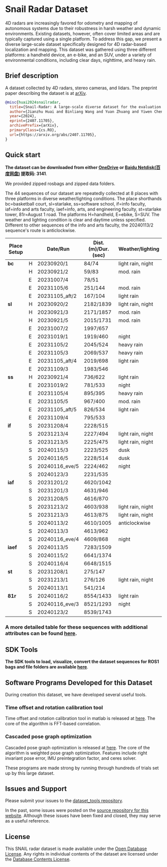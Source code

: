 # Snail Radar Dataset

<!-- ![CI](https://github.com/rundocs/jekyll-rtd-theme/workflows/CI/badge.svg?branch=develop) -->
<!-- ![jsDelivr](https://data.jsdelivr.com/v1/package/gh/rundocs/jekyll-rtd-theme/badge) -->

4D radars are increasingly favored for odometry and mapping of autonomous systems due to their robustness in harsh weather and dynamic environments. Existing datasets, however, often cover limited areas and are typically captured using a single platform. To address this gap, we present a diverse large-scale dataset specifically designed for 4D radar-based localization and mapping. This dataset was gathered using three different platforms: a handheld device, an e-bike, and an SUV, under a variety of environmental conditions, including clear days, nighttime, and heavy rain. 

## Brief description

A dataset collected by 4D radars, stereo cameras, and lidars.
The preprint paper describing the dataset is at [arXiv](https://arxiv.org/abs/2407.11705).

```bibtex
@misc{huai2024snailradar,
  title={Snail-Radar: A large-scale diverse dataset for the evaluation of 4D-radar-based SLAM systems},
  author={Jianzhu Huai and Binliang Wang and Yuan Zhuang and Yiwen Chen and Qipeng Li and Yulong Han},
  year={2024},
  eprint={2407.11705},
  archivePrefix={arXiv},
  primaryClass={cs.RO},
  url={https://arxiv.org/abs/2407.11705},
}
```

## Quick start

**The dataset can be downloaded from either 
[OneDrive](https://1drv.ms/f/c/60208caf9367dbb1/ErHbZ5OvjCAggGAHDQAAAAABCBUW1vutI7GYt95u7EB-Mg)
or [Baidu Netdisk(百度网盘)](https://pan.baidu.com/s/1wLjt2fIn5EDescEgf3D7gQ) 提取码: 3141**.

We provided zipped rosbags and zipped data folders.

The 44 sequences of our dataset are repeatedly collected at 8 places with three platforms in diverse weather/lighting conditions. The place shorthands bc=basketball court, sl=starlake, ss=software school, if=info faculty, iaf=info and arts faculty, iaef=info, arts, and engineering faculty, st=starlake tower, 81r=August 1 road. The platforms H=handheld, E=ebike, S=SUV. The weather and lighting condition is clear and daytime unless specified. Different to other sequences of the info and arts faculty, the 20240113/2 sequence's route is anticlockwise.

| Place Setup |     | Date/Run        | Dist.(m)/Dur.(sec) | Weather/lighting   |
|-------------|-----|-----------------|--------------------|--------------------|
| **bc**      | H   | 20230920/1      | 84/74              | light rain, night  |
|             | H   | 20230921/2      | 59/83              | mod. rain          |
|             | E   | 20231007/4      | 78/51              |                    |
|             | E   | 20231105/6      | 251/144            | mod. rain          |
|             | E   | 20231105_aft/2  | 167/104            | light rain         |
| **sl**      | H   | 20230920/2      | 2182/1839          | light rain, night  |
|             | H   | 20230921/3      | 2171/1857          | mod. rain          |
|             | H   | 20230921/5      | 2015/1731          | mod. rain          |
|             | E   | 20231007/2      | 1997/657           |                    |
|             | E   | 20231019/1      | 1919/460           | night              |
|             | E   | 20231105/2      | 2045/524           | heavy rain         |
|             | E   | 20231105/3      | 2069/537           | heavy rain         |
|             | E   | 20231105_aft/4  | 2019/698           | light rain         |
|             | E   | 20231109/3      | 1983/546           |                    |
| **ss**      | H   | 20230921/4      | 736/622            | light rain         |
|             | E   | 20231019/2      | 781/533            | night              |
|             | E   | 20231105/4      | 895/395            | heavy rain         |
|             | E   | 20231105/5      | 967/400            | mod. rain          |
|             | E   | 20231105_aft/5  | 826/534            | light rain         |
|             | E   | 20231109/4      | 795/533            |                    |
| **if**      | S   | 20231208/4      | 2228/515           |                    |
|             | S   | 20231213/4      | 2227/494           | light rain, night  |
|             | S   | 20231213/5      | 2225/475           | light rain, night  |
|             | S   | 20240115/3      | 2223/525           | dusk               |
|             | S   | 20240116/5      | 2228/514           | dusk               |
|             | S   | 20240116_eve/5  | 2224/462           | night              |
|             | S   | 20240123/3      | 2231/535           |                    |
| **iaf**     | S   | 20231201/2      | 4620/1042          |                    |
|             | S   | 20231201/3      | 4631/946           |                    |
|             | S   | 20231208/5      | 4616/870           |                    |
|             | S   | 20231213/2      | 4603/938           | light rain, night  |
|             | S   | 20231213/3      | 4613/875           | light rain, night  |
|             | S   | 20240113/2      | 4610/1005          | anticlockwise      |
|             | S   | 20240113/3      | 4613/962           |                    |
|             | S   | 20240116_eve/4  | 4609/868           | night              |
| **iaef**    | S   | 20240113/5      | 7283/1509          |                    |
|             | S   | 20240115/2      | 6641/1374          |                    |
|             | S   | 20240116/4      | 6648/1515          |                    |
| **st**      | S   | 20231208/1      | 275/147            |                    |
|             | S   | 20231213/1      | 276/126            | light rain, night  |
|             | S   | 20240113/1      | 541/214            |                    |
| **81r**     | S   | 20240116/2      | 8554/1433          | light rain         |
|             | S   | 20240116_eve/3  | 8521/1293          | night              |
|             | S   | 20240123/2      | 8539/1743          |                    |


### A more detailed table for these sequences with additional attributes can be found [here](docs/format.html#seq-attribute-table).

## SDK Tools

**The SDK tools to load, visualize, convert the dataset sequences for ROS1 bags and file folders are available [here](https://github.com/snail-radar/dataset_tools)**.

## Software Programs Developed for this Dataset

During creation this dataset, we have developed several useful tools.

### Time offset and rotation calibration tool
Time offset and rotation calibration tool in matlab is released at [here](https://github.com/JzHuai0108/td_rot_calib).
The core of the algorithm is FFT-based correlation.

### Cascaded pose graph optimization
Cascaded pose graph optimization is released at [here](https://github.com/JzHuai0108/cascaded_pgo).
The core of the algorithm is weighted pose graph optimization.
Features include right invariant pose error, IMU preintegration factor, and ceres solver.

These programs are made strong by running through hundreds of trials set up by this large dataset.

## Issues and Support

Please submit your issues to the [dataset_tools repository](https://github.com/snail-radar/dataset_tools/issues).

In the past, some issues were posted on the [source repository for this website](https://github.com/snail-radar/snail-radar.github.io/issues). Although these issues have been fixed and closed, they may serve as a useful reference.


## License

This SNAIL radar dataset is made available under the [Open Database License](./assets/license/opendatacommons.org_licenses_odbl_odbl-10.txt). Any rights in individual contents of the dataset are licensed under the [Database Contents License](./assets/license/opendatacommons.org_licenses_dbcl_dbcl-10.txt).
